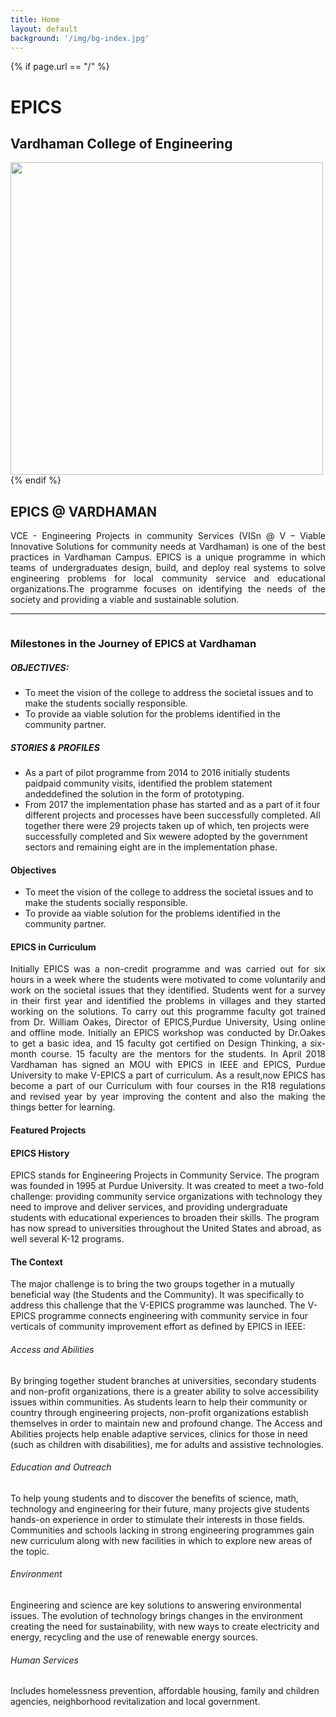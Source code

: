 ```yaml
---
title: Home
layout: default
background: '/img/bg-index.jpg'
---
```


<!-- Home Intro
================================================== -->
{% if page.url == "/" %} 
<div class="rounded mb-5 hero">
  <div class="row align-items-center justify-content-between">
    <div class="col-md-6">
      <h1 class="font-weight-bold mb-4 serif-font">EPICS</h1>
      <h2 class="mb-4">Vardhaman College of Engineering</h2>
      <!--a href="{{site.baseurl}}/about" class="btn btn-dark text-white px-5 btn-lg">About me</a-->
    </div>
    <div class="col-md-6 text-right pl-0 pl-lg-4">
      <img class="intro" height="500" src="{{site.baseurl}}/assets/images/intro.png">      
    </div>
  </div>
</div>
{% endif %}

## EPICS @ VARDHAMAN
<p align="justify">VCE - Engineering Projects in community Services (VISn @ V – Viable Innovative Solutions for community needs at Vardhaman) is one of the best practices in Vardhaman Campus. EPICS is a unique programme in which teams of undergraduates design, build, and deploy real systems to solve engineering problems for local community service and educational organizations.The programme focuses on identifying the needs of the society and providing a viable and sustainable solution. </p>

---

<div class="container">
<div class="row justify-content-between">
<div class="col-lg-5 d-flex align-items-center justify-content-center about-img">
<img src="assets/img/img.jpg" class="img-fluid aos-init aos-animate" alt="" data-aos="zoom-in">
</div>
<div class="col-lg-6 pt-5 pt-lg-0">
<h3 data-aos="fade-up" class="aos-init aos-animate">Milestones in the Journey of EPICS at Vardhaman</h3>
<p data-aos="fade-up" data-aos-delay="100" class="aos-init aos-animate">
</p><h5><b>OBJECTIVES:</b></h5>
<p></p>
<div class="row">
<ul>
<li>To meet the vision of the college to address the societal issues and to make the students socially responsible.</li>
<li>To provide aa viable solution for the problems identified in the community partner.
</li>
</ul>
<p data-aos="fade-up" data-aos-delay="100" class="aos-init aos-animate">
</p><h5><b>STORIES &amp; PROFILES</b></h5>
<p></p>
<div class="row">
<ul>
<li>As a part of pilot programme from 2014 to 2016 initially students paidpaid community visits, identified the problem statement andeddefined the solution in the form of prototyping.
</li>
<li>From 2017 the implementation phase has started and as a part of it four different projects and processes have been successfully completed. All together there were 29 projects taken up of which, ten projects were successfully completed and Six wewere adopted by the government sectors and remaining eight are in the implementation phase.
</li>
</ul>
</div>
</div>
</div></div></div>


#### Objectives
* To meet the vision of the college to address the societal issues and to make the students socially responsible.
* To provide aa viable solution for the problems identified in the community partner.

#### EPICS in Curriculum
<p align="justify">Initially EPICS was a non-credit programme and was carried out for six hours in a week where the students were motivated to come voluntarily and work on the societal issues that they identified. Students went for a survey in their first year and identified the problems in villages and they started working on the solutions. To carry out this programme faculty got trained from Dr. William Oakes, Director of EPICS,Purdue University, Using online and offline mode. Initially an EPICS workshop was conducted by Dr.Oakes to get a basic idea, and 15 faculty got certified on Design Thinking, a six-month course. 15 faculty are the mentors for the students. In April 2018 Vardhaman has signed an MOU with EPICS in IEEE and EPICS, Purdue University to make V-EPICS a part of curriculum. As a result,now EPICS has become a part of our Curriculum with four courses in the R18 regulations and revised year by year improving the content and also the making the things better for learning.</p>

#### Featured Projects

#### EPICS History
EPICS stands for Engineering Projects in Community Service. The program was founded in 1995 at Purdue University. It was created to meet a two-fold challenge: providing community service organizations with technology they need to improve and deliver services, and providing undergraduate students with educational experiences to broaden their skills. The program has now spread to universities throughout the United States and abroad, as well several K-12 programs.

#### The Context
The major challenge is to bring the two groups together in a mutually beneficial way (the Students and the Community). It was specifically to address this challenge that the V-EPICS programme was launched. The V-EPICS programme connects engineering with community service in four verticals of community improvement effort as defined by EPICS in IEEE:

###### Access and Abilities
By bringing together student branches at universities, secondary students and non-profit organizations, there is a greater ability to solve accessibility issues within communities. As students learn to help their community or country through engineering projects, non-profit organizations establish themselves in order to maintain new and profound change. The Access and Abilities projects help enable adaptive services, clinics for those in need (such as children with disabilities), me for adults and assistive technologies.

###### Education and Outreach
To help young students and to discover the benefits of science, math, technology and engineering for their future, many projects give students hands-on experience in order to stimulate their interests in those fields. Communities and schools lacking in strong engineering programmes gain new curriculum along with new facilities in which to explore new areas of the topic.

###### Environment
Engineering and science are key solutions to answering environmental issues. The evolution of technology brings changes in the environment creating the need for sustainability, with new ways to create electricity and energy, recycling and the use of renewable energy sources.

###### Human Services
Includes homelessness prevention, affordable housing, family and children agencies, neighborhood revitalization and local government.
